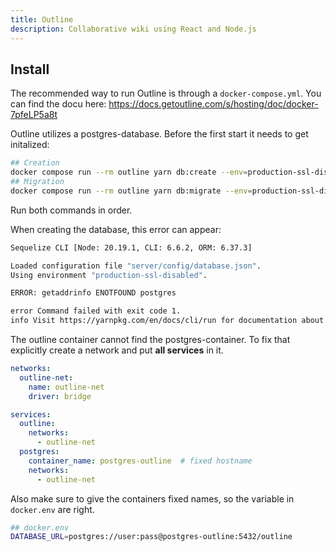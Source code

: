 ```yaml
---
title: Outline
description: Collaborative wiki using React and Node.js
---
```


## Install
The recommended way to run Outline is through a `docker-compose.yml`. You can find the docu here: https://docs.getoutline.com/s/hosting/doc/docker-7pfeLP5a8t

Outline utilizes a postgres-database. Before the first start it needs to get initalized:
```bash
## Creation
docker compose run --rm outline yarn db:create --env=production-ssl-disabled
## Migration
docker compose run --rm outline yarn db:migrate --env=production-ssl-disabled
```
Run both commands in order.

When creating the database, this error can appear:
```bash
Sequelize CLI [Node: 20.19.1, CLI: 6.6.2, ORM: 6.37.3]

Loaded configuration file "server/config/database.json".
Using environment "production-ssl-disabled".

ERROR: getaddrinfo ENOTFOUND postgres

error Command failed with exit code 1.
info Visit https://yarnpkg.com/en/docs/cli/run for documentation about this command.
```
The outline container cannot find the postgres-container. To fix that explicitly create a network and put **all services** in it.

```yaml
networks:
  outline-net:
    name: outline-net
    driver: bridge

services:
  outline:
    networks:
      - outline-net
  postgres:
    container_name: postgres-outline  # fixed hostname
    networks:
      - outline-net
```
Also make sure to give the containers fixed names, so the variable in `docker.env` are right.

```bash
## docker.env
DATABASE_URL=postgres://user:pass@postgres-outline:5432/outline
```
